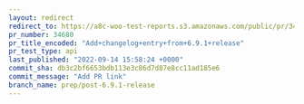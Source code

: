 ```yaml
---
layout: redirect
redirect_to: https://a8c-woo-test-reports.s3.amazonaws.com/public/pr/34680/api/index.html
pr_number: 34680
pr_title_encoded: "Add+changelog+entry+from+6.9.1+release"
pr_test_type: api
last_published: "2022-09-14 15:58:24 +0000"
commit_sha: db3c2bf6653bdb113e3c86d7d87e8cc11ad185e6
commit_message: "Add PR link"
branch_name: prep/post-6.9.1-release
---
```

